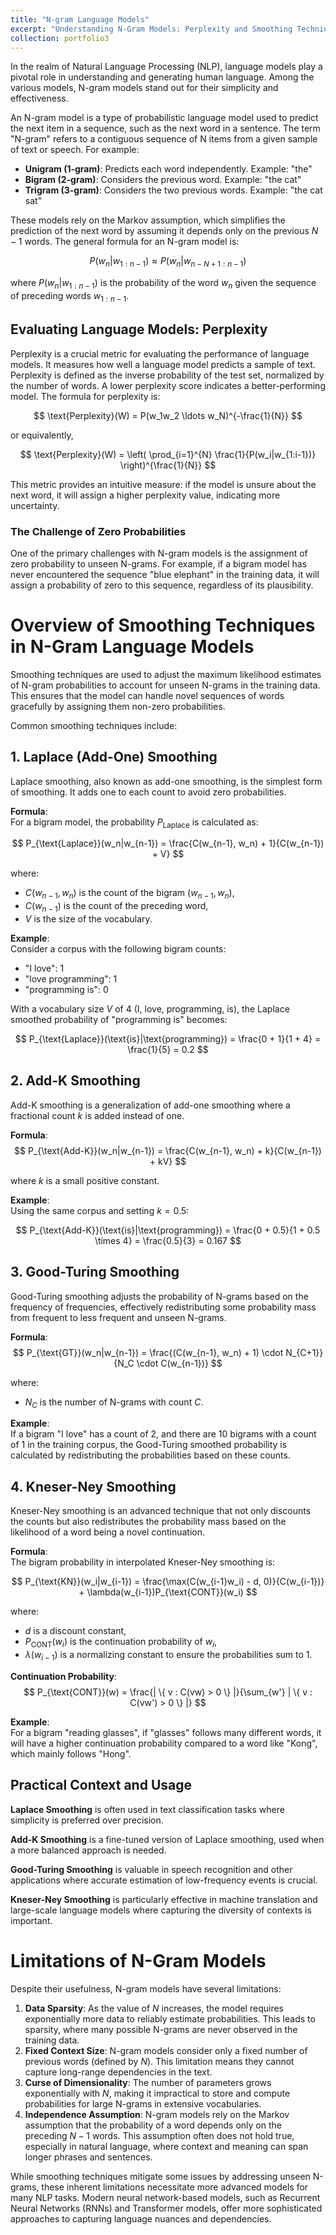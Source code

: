 ```yaml
---
title: "N-gram Language Models"
excerpt: "Understanding N-Gram Models: Perplexity and Smoothing Techniques in Natural Language Processing"
collection: portfolio3
---
```


In the realm of Natural Language Processing (NLP), language models play a pivotal role in understanding and generating human language. Among the various models, N-gram models stand out for their simplicity and effectiveness.

An N-gram model is a type of probabilistic language model used to predict the next item in a sequence, such as the next word in a sentence. The term "N-gram" refers to a contiguous sequence of N items from a given sample of text or speech. For example:

* **Unigram (1-gram)**: Predicts each word independently. Example: "the"
* **Bigram (2-gram)**: Considers the previous word. Example: "the cat"
* **Trigram (3-gram)**: Considers the two previous words. Example: "the cat sat"

These models rely on the Markov assumption, which simplifies the prediction of the next word by assuming it depends only on the previous $N-1$ words. The general formula for an N-gram model is:

$$
P(w_n|w_{1:n-1}) \approx P(w_n|w_{n-N+1:n-1})
$$

where $P(w_n|w_{1:n-1})$ is the probability of the word $w_n$ given the sequence of preceding words $w_{1:n-1}$.

## Evaluating Language Models: Perplexity

Perplexity is a crucial metric for evaluating the performance of language models. It measures how well a language model predicts a sample of text. Perplexity is defined as the inverse probability of the test set, normalized by the number of words. A lower perplexity score indicates a better-performing model. The formula for perplexity is:

$$
\text{Perplexity}(W) = P(w_1w_2 \ldots w_N)^{-\frac{1}{N}}
$$

or equivalently,

$$
\text{Perplexity}(W) = \left( \prod_{i=1}^{N} \frac{1}{P(w_i|w_{1:i-1})} \right)^{\frac{1}{N}}
$$

This metric provides an intuitive measure: if the model is unsure about the next word, it will assign a higher perplexity value, indicating more uncertainty.

### The Challenge of Zero Probabilities

One of the primary challenges with N-gram models is the assignment of zero probability to unseen N-grams. For example, if a bigram model has never encountered the sequence "blue elephant" in the training data, it will assign a probability of zero to this sequence, regardless of its plausibility.

# Overview of Smoothing Techniques in N-Gram Language Models

Smoothing techniques are used to adjust the maximum likelihood estimates of N-gram probabilities to account for unseen N-grams in the training data. This ensures that the model can handle novel sequences of words gracefully by assigning them non-zero probabilities.

Common smoothing techniques include:

## 1. Laplace (Add-One) Smoothing

Laplace smoothing, also known as add-one smoothing, is the simplest form of smoothing. It adds one to each count to avoid zero probabilities.

**Formula**:  
For a bigram model, the probability $P_{\text{Laplace}}$ is calculated as:

$$
P_{\text{Laplace}}(w_n|w_{n-1}) = \frac{C(w_{n-1}, w_n) + 1}{C(w_{n-1}) + V}
$$

where:
- $C(w_{n-1}, w_n)$ is the count of the bigram $(w_{n-1}, w_n)$,
- $C(w_{n-1})$ is the count of the preceding word,
- $V$ is the size of the vocabulary.

**Example**:  
Consider a corpus with the following bigram counts:
- "I love": 1
- "love programming": 1
- "programming is": 0

With a vocabulary size $V$ of 4 (I, love, programming, is), the Laplace smoothed probability of "programming is" becomes:

$$
P_{\text{Laplace}}(\text{is}|\text{programming}) = \frac{0 + 1}{1 + 4} = \frac{1}{5} = 0.2
$$

## 2. Add-K Smoothing

Add-K smoothing is a generalization of add-one smoothing where a fractional count $k$ is added instead of one.

**Formula**:  
$$
P_{\text{Add-K}}(w_n|w_{n-1}) = \frac{C(w_{n-1}, w_n) + k}{C(w_{n-1}) + kV}
$$

where $k$ is a small positive constant.

**Example**:  
Using the same corpus and setting $k = 0.5$:

$$
P_{\text{Add-K}}(\text{is}|\text{programming}) = \frac{0 + 0.5}{1 + 0.5 \times 4} = \frac{0.5}{3} = 0.167
$$

## 3. Good-Turing Smoothing

Good-Turing smoothing adjusts the probability of N-grams based on the frequency of frequencies, effectively redistributing some probability mass from frequent to less frequent and unseen N-grams.

**Formula**:  
$$
P_{\text{GT}}(w_n|w_{n-1}) = \frac{(C(w_{n-1}, w_n) + 1) \cdot N_{C+1}}{N_C \cdot C(w_{n-1})}
$$

where:
- $N_C$ is the number of N-grams with count $C$.

**Example**:  
If a bigram "I love" has a count of 2, and there are 10 bigrams with a count of 1 in the training corpus, the Good-Turing smoothed probability is calculated by redistributing the probabilities based on these counts.

## 4. Kneser-Ney Smoothing

Kneser-Ney smoothing is an advanced technique that not only discounts the counts but also redistributes the probability mass based on the likelihood of a word being a novel continuation.

**Formula**:  
The bigram probability in interpolated Kneser-Ney smoothing is:

$$
P_{\text{KN}}(w_i|w_{i-1}) = \frac{\max(C(w_{i-1}w_i) - d, 0)}{C(w_{i-1})} + \lambda(w_{i-1})P_{\text{CONT}}(w_i)
$$

where:
- $d$ is a discount constant,
- $P_{\text{CONT}}(w_i)$ is the continuation probability of $w_i$,
- $\lambda(w_{i-1})$ is a normalizing constant to ensure the probabilities sum to 1.

**Continuation Probability**:  
$$
P_{\text{CONT}}(w) = \frac{| \{ v : C(vw) > 0 \} |}{\sum_{w'} | \{ v : C(vw') > 0 \} |}
$$

**Example**:  
For a bigram "reading glasses", if "glasses" follows many different words, it will have a higher continuation probability compared to a word like "Kong", which mainly follows "Hong".

## Practical Context and Usage

**Laplace Smoothing** is often used in text classification tasks where simplicity is preferred over precision.

**Add-K Smoothing** is a fine-tuned version of Laplace smoothing, used when a more balanced approach is needed.

**Good-Turing Smoothing** is valuable in speech recognition and other applications where accurate estimation of low-frequency events is crucial.

**Kneser-Ney Smoothing** is particularly effective in machine translation and large-scale language models where capturing the diversity of contexts is important.

# Limitations of N-Gram Models

Despite their usefulness, N-gram models have several limitations:

1. **Data Sparsity**: As the value of $N$ increases, the model requires exponentially more data to reliably estimate probabilities. This leads to sparsity, where many possible N-grams are never observed in the training data.
2. **Fixed Context Size**: N-gram models consider only a fixed number of previous words (defined by $N$). This limitation means they cannot capture long-range dependencies in the text.
3. **Curse of Dimensionality**: The number of parameters grows exponentially with $N$, making it impractical to store and compute probabilities for large N-grams in extensive vocabularies.
4. **Independence Assumption**: N-gram models rely on the Markov assumption that the probability of a word depends only on the preceding $N-1$ words. This assumption often does not hold true, especially in natural language, where context and meaning can span longer phrases and sentences.

While smoothing techniques mitigate some issues by addressing unseen N-grams, these inherent limitations necessitate more advanced models for many NLP tasks. Modern neural network-based models, such as Recurrent Neural Networks (RNNs) and Transformer models, offer more sophisticated approaches to capturing language nuances and dependencies.
